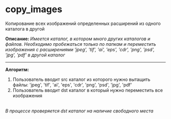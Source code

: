 # copy_images
Копирование всех изображений определенных расширений из одного каталога в другой

<b>Описание: </b>
<i>Имеется каталог, в котором много других каталогов и файлов. Необходимо пробежаться только по папкам и переместить изображения с расширениями 'jpeg', 'tif', 'ai', 'eps', 'cdr', 'png', 'psd', 'jpg', 'pdf' в другой каталог</i>

<hr>
<b>Алгоритм: </b><br>
<ol>
<li> Пользователь вводит src каталог из которого нужно вытащить файлы: 'jpeg', 'tif', 'ai', 'eps', 'cdr', 'png', 'psd', 'jpg', 'pdf'</li>
<li> Пользователь вводит dst каталог в который нужно переместить все изображения</li>
</ol>

<br><i>В процессе проверяется dst каталог на наличие свободного места</i>
